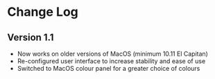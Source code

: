 # Change Log

## Version 1.1

- Now works on older versions of MacOS (minimum 10.11 El Capitan)
- Re-configured user interface to increase stability and ease of use
- Switched to MacOS colour panel for a greater choice of colours
